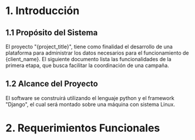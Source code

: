 # 1. Introducción

## 1.1 Propósito del Sistema

El proyecto "{project_title}", tiene como finalidad el desarrollo de una plataforma para administrar los datos necesarios para el funcionamiento de {client_name}. El siguiente documento lista las funcionalidades de la primera etapa, que busca facilitar la coordinación de una campaña.

## 1.2 Alcance del Proyecto

El software se construirá utilizando el lenguaje python y el framework "Django", el cual será montado sobre una máquina con sistema Linux.


# 2. Requerimientos Funcionales

